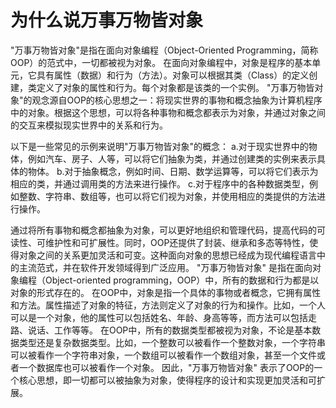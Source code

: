 # 为什么说万事万物皆对象

"万事万物皆对象"是指在面向对象编程（Object-Oriented Programming，简称OOP）的范式中，一切都被视为对象。
在面向对象编程中，对象是程序的基本单元，它具有属性（数据）和行为（方法）。对象可以根据其类（Class）的定义创建，类定义了对象的属性和行为。每个对象都是该类的一个实例。
"万事万物皆对象"的观念源自OOP的核心思想之一：将现实世界的事物和概念抽象为计算机程序中的对象。根据这个思想，可以将各种事物和概念都表示为对象，并通过对象之间的交互来模拟现实世界中的关系和行为。

以下是一些常见的示例来说明"万事万物皆对象"的概念：
a.对于现实世界中的物体，例如汽车、房子、人等，可以将它们抽象为类，并通过创建类的实例来表示具体的物体。
b.对于抽象概念，例如时间、日期、数学运算等，可以将它们表示为相应的类，并通过调用类的方法来进行操作。
c.对于程序中的各种数据类型，例如整数、字符串、数组等，也可以将它们视为对象，并使用相应的类提供的方法进行操作。

通过将所有事物和概念都抽象为对象，可以更好地组织和管理代码，提高代码的可读性、可维护性和可扩展性。同时，OOP还提供了封装、继承和多态等特性，使得对象之间的关系更加灵活和可变。这种面向对象的思想已经成为现代编程语言中的主流范式，并在软件开发领域得到广泛应用。
"万事万物皆对象" 是指在面向对象编程（Object-oriented programming，OOP）中，所有的数据和行为都是以对象的形式存在的。
在OOP中，对象是指一个具体的事物或者概念，它拥有属性和方法。属性描述了对象的特征，方法则定义了对象的行为和操作。比如，一个人可以是一个对象，他的属性可以包括姓名、年龄、身高等等，而方法可以包括走路、说话、工作等等。
在OOP中，所有的数据类型都被视为对象，不论是基本数据类型还是复杂数据类型。比如，一个整数可以被看作一个整数对象，一个字符串可以被看作一个字符串对象，一个数组可以被看作一个数组对象，甚至一个文件或者一个数据库也可以被看作一个对象。
因此，"万事万物皆对象" 表示了OOP的一个核心思想，即一切都可以被抽象为对象，使得程序的设计和实现更加灵活和可扩展。

